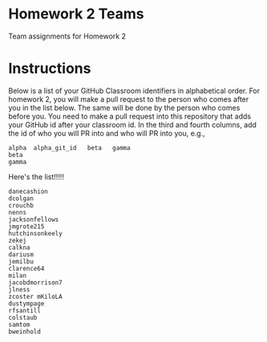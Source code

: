 # Homework 2 Teams

Team assignments for Homework 2

# Instructions

Below is a list of your GitHub Classroom identifiers in 
alphabetical order.  For homework 2, you will 
make a pull request to the person who comes after you in the list below.
The same will be done by the person who comes before you.  You need
to make a pull request into this repository that adds your
GitHub id after your classroom id.  In the third and fourth columns,
add the id of who you will PR into and who will PR into you, e.g., 

```
alpha  alpha_git_id   beta   gamma  
beta
gamma
```

Here's the list!!!!!

```
danecashion
dcolgan
crouchb
nenns
jacksonfellows
jmgrote215
hutchinsonkeely
zekej
calkna
dariusm
jemilbu
clarence64
milan
jacobdmorrison7
jlness
zcoster mKiloLA
dustympage
rfsantill
colstaub
samtom
bweinhold
```
